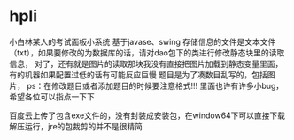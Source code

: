 # hpli
小白林某人的考试面板小系统
基于javase、swing
存储信息的文件是文本文件（txt），如果要修改的为数据库的话，请对dao包下的类进行修改静态块里的读取信息，
对了，还有就是图片的读取那块我没有直接把图片加载到静态变量里面，有的机器如果配置过低的话有可能反应巨慢
题目是为了凑数目乱写的，包括图片，
ps：在修改题目或者添加题目的时候要注意格式!!!
里面也许有许多小bug，希望各位可以指点一下下

百度云上传了包含exe文件的，没有封装成安装包，在window64下可以直接下载解压运行，jre的包裁剪的并不是很精简

